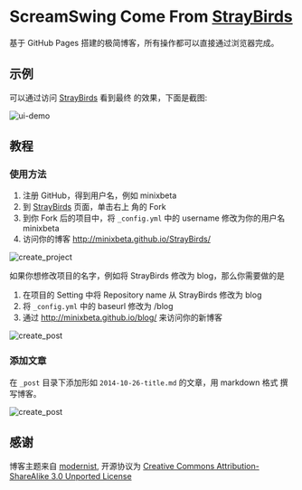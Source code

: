 ScreamSwing Come From [StrayBirds](http://minixalpha.github.io/StrayBirds/)
==========

基于 GitHub Pages 搭建的极简博客，所有操作都可以直接通过浏览器完成。

## 示例

可以通过访问 [StrayBirds](http://minixalpha.github.io/StrayBirds/) 看到最终
的效果，下面是截图:

![ui-demo](/images/ui_demo.png)

## 教程

### 使用方法

1. 注册 GitHub，得到用户名，例如 minixbeta
2. 到 [StrayBirds](https://github.com/minixalpha/StrayBirds) 页面，单击右上
角的 Fork
3. 到你 Fork 后的项目中，将 `_config.yml` 中的 username 修改为你的用户名 minixbeta
4. 访问你的博客 http://minixbeta.github.io/StrayBirds/

![create_project](/images/create_project.gif)

如果你想修改项目的名字，例如将 StrayBirds 修改为 blog，那么你需要做的是

1. 在项目的 Setting 中将 Repository name 从 StrayBirds 修改为 blog
2. 将 `_config.yml` 中的 baseurl 修改为 /blog
3. 通过 http://minixbeta.github.io/blog/ 来访问你的新博客

![create_post](/images/change_project_name.gif)

### 添加文章

在 `_post` 目录下添加形如 `2014-10-26-title.md` 的文章，用 markdown 格式
撰写博客。

![create_post](/images/create_post.gif)

## 感谢

博客主题来自 [modernist](https://github.com/orderedlist/modernist), 
开源协议为 [Creative Commons Attribution-ShareAlike 3.0 Unported License](http://creativecommons.org/licenses/by-sa/3.0/)
